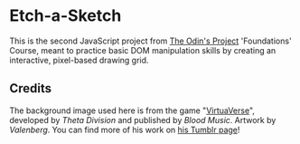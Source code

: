 # Etch-a-Sketch

This is the second JavaScript project from [The Odin's Project](https://www.theodinproject.com/) 'Foundations' Course, meant to practice basic DOM manipulation skills by creating an interactive, pixel-based drawing grid.

## Credits

The background image used here is from the game "[VirtuaVerse](https://store.steampowered.com/app/1019310/VirtuaVerse/)", developed by *Theta Division* and published by *Blood Music*. Artwork by *Valenberg*. You can find more of his work on [his Tumblr page](https://valenberg.tumblr.com/)!
